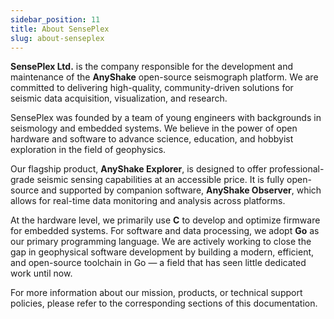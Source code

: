 ```yaml
---
sidebar_position: 11
title: About SensePlex
slug: about-senseplex
---
```


**SensePlex Ltd.** is the company responsible for the development and maintenance of the **AnyShake** open-source seismograph platform. We are committed to delivering high-quality, community-driven solutions for seismic data acquisition, visualization, and research.

SensePlex was founded by a team of young engineers with backgrounds in seismology and embedded systems. We believe in the power of open hardware and software to advance science, education, and hobbyist exploration in the field of geophysics.

Our flagship product, **AnyShake Explorer**, is designed to offer professional-grade seismic sensing capabilities at an accessible price. It is fully open-source and supported by companion software, **AnyShake Observer**, which allows for real-time data monitoring and analysis across platforms.

At the hardware level, we primarily use **C** to develop and optimize firmware for embedded systems. For software and data processing, we adopt **Go** as our primary programming language. We are actively working to close the gap in geophysical software development by building a modern, efficient, and open-source toolchain in Go — a field that has seen little dedicated work until now.

For more information about our mission, products, or technical support policies, please refer to the corresponding sections of this documentation.
